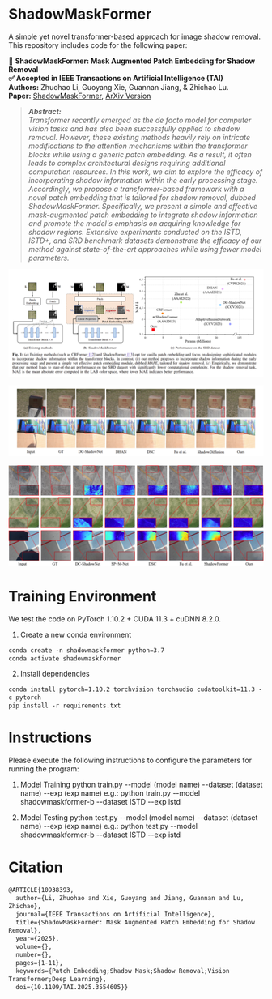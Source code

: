 #  ShadowMaskFormer
A simple yet novel transformer-based approach for image shadow removal.
This repository includes code for the following paper:

🚀 **ShadowMaskFormer: Mask Augmented Patch Embedding for Shadow Removal**  
**✅ Accepted in IEEE Transactions on Artificial Intelligence (TAI)**  
**Authors:** Zhuohao Li, Guoyang Xie, Guannan Jiang, & Zhichao Lu.   
**Paper:** [ShadowMaskFormer](https://ieeexplore.ieee.org/document/10938393), [ArXiv Version](https://ieeexplore.ieee.org/document/10938393)
>***Abstract:***  
*Transformer recently emerged as the de facto model for computer vision tasks and has also been successfully applied to shadow removal. However, these existing methods heavily rely on intricate modifications to the attention mechanisms within the transformer blocks while using a generic patch embedding. As a result, it often leads to complex architectural designs requiring additional computation resources. In this work, we aim to explore the efficacy of incorporating shadow information within the early processing stage. Accordingly, we propose a transformer-based framework with a novel patch embedding that is tailored for shadow removal, dubbed ShadowMaskFormer. Specifically, we present a simple and effective mask-augmented patch embedding to integrate shadow information and promote the model's emphasis on acquiring knowledge for shadow regions. Extensive experiments conducted on the ISTD, ISTD+, and SRD benchmark datasets demonstrate the efficacy of our method against state-of-the-art approaches while using fewer model parameters.*  
<p align="middle">
  <img src="./ShadowMaskFormer.png">
</p>
<p align="middle">
  <img src="./results2.png">
</p>
<p align="middle">
  <img src="./results.png">
</p>

# Training Environment
We test the code on PyTorch 1.10.2 + CUDA 11.3 + cuDNN 8.2.0.

1. Create a new conda environment
```
conda create -n shadowmaskformer python=3.7
conda activate shadowmaskformer
```

2. Install dependencies
```
conda install pytorch=1.10.2 torchvision torchaudio cudatoolkit=11.3 -c pytorch
pip install -r requirements.txt
```

# Instructions
Please execute the following instructions to configure the parameters for running the program:

1. Model Training
python train.py --model (model name) --dataset (dataset name) --exp (exp name)
e.g.: python train.py --model shadowmaskformer-b --dataset ISTD --exp istd

2. Model Testing
python test.py --model (model name) --dataset (dataset name) --exp (exp name)
e.g.: python test.py --model shadowmaskformer-b --dataset ISTD --exp istd


# Citation
```
@ARTICLE{10938393,
  author={Li, Zhuohao and Xie, Guoyang and Jiang, Guannan and Lu, Zhichao},
  journal={IEEE Transactions on Artificial Intelligence}, 
  title={ShadowMaskFormer: Mask Augmented Patch Embedding for Shadow Removal}, 
  year={2025},
  volume={},
  number={},
  pages={1-11},
  keywords={Patch Embedding;Shadow Mask;Shadow Removal;Vision Transformer;Deep Learning},
  doi={10.1109/TAI.2025.3554605}}
```
